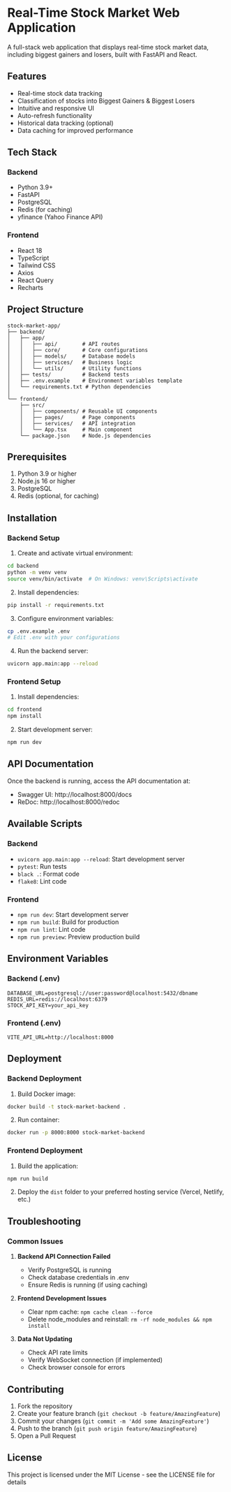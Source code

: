 # Real-Time Stock Market Web Application

A full-stack web application that displays real-time stock market data, including biggest gainers and losers, built with FastAPI and React.

## Features

- Real-time stock data tracking
- Classification of stocks into Biggest Gainers & Biggest Losers
- Intuitive and responsive UI
- Auto-refresh functionality
- Historical data tracking (optional)
- Data caching for improved performance

## Tech Stack

### Backend
- Python 3.9+
- FastAPI
- PostgreSQL
- Redis (for caching)
- yfinance (Yahoo Finance API)

### Frontend
- React 18
- TypeScript
- Tailwind CSS
- Axios
- React Query
- Recharts

## Project Structure

```
stock-market-app/
├── backend/
│   ├── app/
│   │   ├── api/        # API routes
│   │   ├── core/       # Core configurations
│   │   ├── models/     # Database models
│   │   ├── services/   # Business logic
│   │   └── utils/      # Utility functions
│   ├── tests/          # Backend tests
│   ├── .env.example    # Environment variables template
│   └── requirements.txt # Python dependencies
│
└── frontend/
    ├── src/
    │   ├── components/ # Reusable UI components
    │   ├── pages/      # Page components
    │   ├── services/   # API integration
    │   └── App.tsx     # Main component
    └── package.json    # Node.js dependencies
```

## Prerequisites

1. Python 3.9 or higher
2. Node.js 16 or higher
3. PostgreSQL
4. Redis (optional, for caching)

## Installation

### Backend Setup

1. Create and activate virtual environment:
```bash
cd backend
python -m venv venv
source venv/bin/activate  # On Windows: venv\Scripts\activate
```

2. Install dependencies:
```bash
pip install -r requirements.txt
```

3. Configure environment variables:
```bash
cp .env.example .env
# Edit .env with your configurations
```

4. Run the backend server:
```bash
uvicorn app.main:app --reload
```

### Frontend Setup

1. Install dependencies:
```bash
cd frontend
npm install
```

2. Start development server:
```bash
npm run dev
```

## API Documentation

Once the backend is running, access the API documentation at:
- Swagger UI: http://localhost:8000/docs
- ReDoc: http://localhost:8000/redoc

## Available Scripts

### Backend
- `uvicorn app.main:app --reload`: Start development server
- `pytest`: Run tests
- `black .`: Format code
- `flake8`: Lint code

### Frontend
- `npm run dev`: Start development server
- `npm run build`: Build for production
- `npm run lint`: Lint code
- `npm run preview`: Preview production build

## Environment Variables

### Backend (.env)
```
DATABASE_URL=postgresql://user:password@localhost:5432/dbname
REDIS_URL=redis://localhost:6379
STOCK_API_KEY=your_api_key
```

### Frontend (.env)
```
VITE_API_URL=http://localhost:8000
```

## Deployment

### Backend Deployment
1. Build Docker image:
```bash
docker build -t stock-market-backend .
```

2. Run container:
```bash
docker run -p 8000:8000 stock-market-backend
```

### Frontend Deployment
1. Build the application:
```bash
npm run build
```

2. Deploy the `dist` folder to your preferred hosting service (Vercel, Netlify, etc.)

## Troubleshooting

### Common Issues

1. **Backend API Connection Failed**
   - Verify PostgreSQL is running
   - Check database credentials in .env
   - Ensure Redis is running (if using caching)

2. **Frontend Development Issues**
   - Clear npm cache: `npm cache clean --force`
   - Delete node_modules and reinstall: `rm -rf node_modules && npm install`

3. **Data Not Updating**
   - Check API rate limits
   - Verify WebSocket connection (if implemented)
   - Check browser console for errors

## Contributing

1. Fork the repository
2. Create your feature branch (`git checkout -b feature/AmazingFeature`)
3. Commit your changes (`git commit -m 'Add some AmazingFeature'`)
4. Push to the branch (`git push origin feature/AmazingFeature`)
5. Open a Pull Request

## License

This project is licensed under the MIT License - see the LICENSE file for details 
